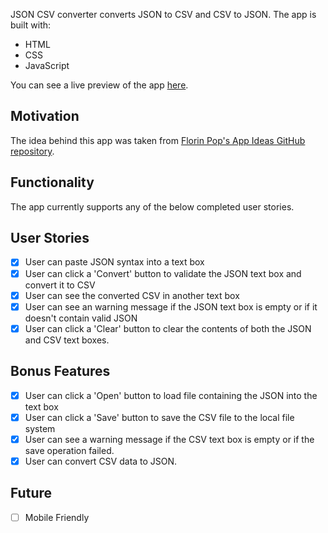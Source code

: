 JSON CSV converter converts JSON to CSV and CSV to JSON.
The app is built with:
- HTML
- CSS
- JavaScript

You can see a live preview of the app [here][live-preview].

## Motivation
The idea behind this app was taken from [Florin Pop's App Ideas GitHub repository][app-ideas-repo].

## Functionality
The app currently supports any of the below completed user stories.

## User Stories
- [x] User can paste JSON syntax into a text box
- [x] User can click a 'Convert' button to validate the JSON text box and convert it to CSV
- [x] User can see the converted CSV in another text box
- [x] User can see an warning message if the JSON text box is empty or if it doesn't contain valid JSON
- [x] User can click a 'Clear' button to clear the contents of both the JSON and CSV text boxes.

## Bonus Features
- [x] User can click a 'Open' button to load file containing the JSON into the text box
- [x] User can click a 'Save' button to save the CSV file to the local file system
- [x] User can see a warning message if the CSV text box is empty or if the save operation failed.
- [x] User can convert CSV data to JSON.

## Future
- [ ] Mobile Friendly

[app-ideas-repo]: https://github.com/florinpop17/app-ideas/tree/master
[live-preview]: https://alexmitchelldev.github.io/json_to_csv/